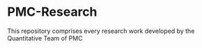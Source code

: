 # PMC-Research
This repository comprises every research work developed by the Quantitative Team of PMC
